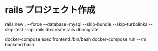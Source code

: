  # rails プロジェクト作成
 rails new . --force --database=mysql   --skip-bundle --skip-turbolinks --skip-test --api
 rails db:create
 rails db:migrate

docker-compose exec frontend /bin/bash
docker-compose run --rm backend bash

